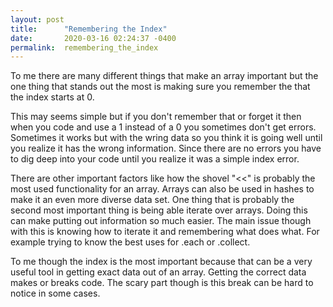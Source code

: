 ```yaml
---
layout: post
title:      "Remembering the Index"
date:       2020-03-16 02:24:37 -0400
permalink:  remembering_the_index
---
```



To me there are many different things that make an array important but the one thing that stands out the most is making sure you remember the that the index starts at 0. 

This may seems simple but if you don't remember that or forget it then when you code and use a 1 instead of a 0 you sometimes don't get errors. Sometimes it works but with the wring data so you think it is going well until you realize it has the wrong information. Since there are no errors you have to dig deep into your code until you realize it was a simple index error. 

There are other important factors like how the shovel "<<" is probably the most used functionality for an array. Arrays can also be used in hashes to make it an even more diverse data set. One thing that is probably the second most important thing is being able iterate over arrays. Doing this can make putting out information so much easier. The main issue though with  this is knowing how to iterate it and remembering what does what. For example trying to know the best uses for .each or .collect. 

To me though the index is the most important because that can be a very useful tool in getting exact data out of an array. Getting the correct data makes or breaks code. The scary part though is this break can be hard to notice in some cases.
